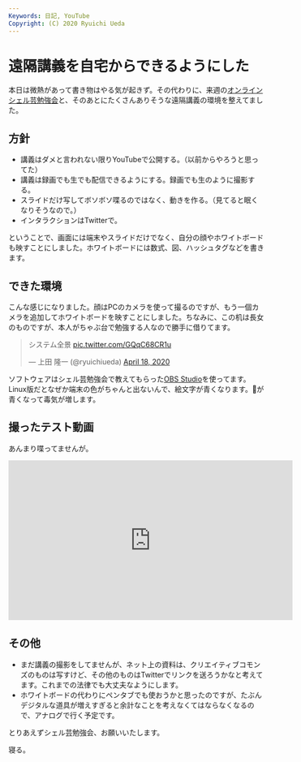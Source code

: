 ```yaml
---
Keywords: 日記, YouTube
Copyright: (C) 2020 Ryuichi Ueda
---
```


# 遠隔講義を自宅からできるようにした

本日は微熱があって書き物はやる気が起きず。その代わりに、来週の[オンラインシェル芸勉強会](https://usptomo.doorkeeper.jp/events/105936)と、そのあとにたくさんありそうな遠隔講義の環境を整えてました。

## 方針

* 講義はダメと言われない限りYouTubeで公開する。（以前からやろうと思ってた）
* 講義は録画でも生でも配信できるようにする。録画でも生のように撮影する。
* スライドだけ写してボソボソ喋るのではなく、動きを作る。（見てると眠くなりそうなので。）
* インタラクションはTwitterで。

ということで、画面には端末やスライドだけでなく、自分の顔やホワイトボードも映すことにしました。ホワイトボードには数式、図、ハッシュタグなどを書きます。

## できた環境

こんな感じになりました。顔はPCのカメラを使って撮るのですが、もう一個カメラを追加してホワイトボードを映すことにしました。ちなみに、この机は長女のものですが、本人がちゃぶ台で勉強する人なので勝手に借りてます。

<blockquote class="twitter-tweet"><p lang="ja" dir="ltr">システム全景 <a href="https://t.co/GQqC68CR1u">pic.twitter.com/GQqC68CR1u</a></p>&mdash; 上田 隆一 (@ryuichiueda) <a href="https://twitter.com/ryuichiueda/status/1251401586309361664?ref_src=twsrc%5Etfw">April 18, 2020</a></blockquote> <script async src="https://platform.twitter.com/widgets.js" charset="utf-8"></script>

ソフトウェアはシェル芸勉強会で教えてもらった[OBS Studio](https://obsproject.com/ja)を使ってます。Linux版だとなぜか端末の色がちゃんと出ないんで、絵文字が青くなります。💩が青くなって毒気が増します。


## 撮ったテスト動画

あんまり喋ってませんが。

<iframe width="560" height="315" src="https://www.youtube.com/embed/jh3fnsFvpzI" frameborder="0" allow="accelerometer; autoplay; encrypted-media; gyroscope; picture-in-picture" allowfullscreen></iframe>

## その他

* まだ講義の撮影をしてませんが、ネット上の資料は、クリエイティブコモンズのものは写すけど、その他のものはTwitterでリンクを送ろうかなと考えてます。これまでの法律でも大丈夫なようにします。
* ホワイトボードの代わりにペンタブでも使おうかと思ったのですが、たぶんデジタルな道具が増えすぎると余計なことを考えなくてはならなくなるので、アナログで行く予定です。


とりあえずシェル芸勉強会、お願いいたします。

寝る。

